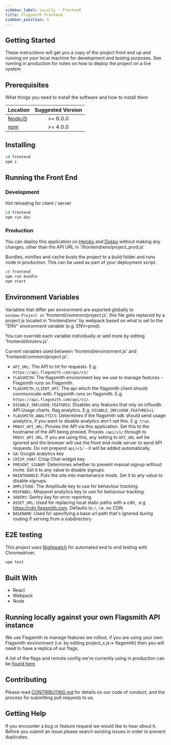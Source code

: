 ```yaml
---
sidebar_label: Locally - Frontend
title: Flagsmith Frontend
sidebar_position: 3
---
```


## Getting Started

These instructions will get you a copy of the project front end up and running on your local machine for development and
testing purposes. See running in production for notes on how to deploy the project on a live system.

## Prerequisites

What things you need to install the software and how to install them

| Location                                    | Suggested Version |
| ------------------------------------------- | :---------------: |
| <a href="https://nodejs.org/en/">NodeJS</a> |     >= 6.0.0      |
| <a href="https://nodejs.org/en/">npm</a>    |     >= 4.0.0      |

## Installing

```bash
cd frontend
npm i
```

## Running the Front End

### Development

Hot reloading for client / server

```bash
cd frontend
npm run dev
```

### Production

You can deploy this application on [Heroku](https://www.heroku.com/) and [Dokku](http://dokku.viewdocs.io/dokku/)
without making any changes, other than the API URL in '/frontend/env/project_prod.js'

Bundles, minifies and cache busts the project to a build folder and runs node in production. This can be used as part of
your deployment script.

```bash
cd frontend
npm run bundle
npm start
```

## Environment Variables

Variables that differ per environment are exported globally to `window.Project in` 'frontend/common/project.js', this
file gets replaced by a project.js located in 'frontend/env' by webpack based on what is set to the "ENV" environment
variable (e.g. ENV=prod).

You can override each variable individually or add more by editing 'frontend/bin/env.js'.

Current variables used between 'frontend/environment.js' and 'frontend/common/project.js':

- `API_URL`: The API to hit for requests. E.g. `https://api.flagsmith.com/api/v1/`
- `FLAGSMITH`: The flagsmith environment key we use to manage features - Flagsmith runs on Flagsmith.
- `FLAGSMITH_CLIENT_API`: The api which the flagsmith client should communicate with. Flagsmith runs on flagsmith. E.g.
  `https://api.flagsmith.com/api/v1/`.
- `DISABLE_INFLUXDB_FEATURES`: Disables any features that rely on influxdb. API Usage charts, flag analytics. E.g.
  `DISABLE_INFLUXDB_FEATURES=1`.
- `FLAGSMITH_ANALYTICS`: Determines if the flagsmith sdk should send usage analytics, if you want to disable analytics
  don't set this. E.g. `true`.
- `PROXY_API_URL`: Proxies the API via this application. Set this to the hostname of the API being proxied. Proxies
  `/api/v1/` through to `PROXY_API_URL`. If you are using this, any setting to `API_URL` will be ignored and the browser
  will use the front end node server to send API requests. Do not prepend `api/v1/` - it will be added automatically.
- `GA`: Google analytics key
- `CRISP_CHAT`: Crisp Chat widget key
- `PREVENT_SIGNUP`: Determines whether to prevent manual signup without invite. Set it to any value to disable signups.
- `MAINTENANCE`: Puts the site into maintenance mode. Set it to any value to disable signups.
- `AMPLITUDE`: The Amplitude key to use for behaviour tracking.
- `MIXPANEL`: Mixpanel analytics key to use for behaviour tracking.
- `SENTRY`: Sentry key for error reporting.
- `ASSET_URL`: Used for replacing local static paths with a cdn, .e.g https://cdn.flagsmith.com. Defaults to `/`, i.e.
  no CDN.
- `BASENAME`: Used for specifying a base url path that's ignored during routing if serving from a subdirectory

## E2E testing

This project uses [Nightwatch](http://nightwatchjs.org/) for automated end to end testing with Chromedriver.

```bash
npm test
```

## Built With

- React
- Webpack
- Node

## Running locally against your own Flagsmith API instance

We use Flagsmith to manage features we rollout, if you are using your own Flagsmith environment (i.e. by editing
project_x.js-> flagsmith) then you will need to have a replica of our flags.

A list of the flags and remote config we're currently using in production can be
[found here](/deployment/overview#current-flagsmith-feature-flags).

## Contributing

Please read [CONTRIBUTING.md](https://gist.github.com/kyle-ssg/c36a03aebe492e45cbd3eefb21cb0486) for details on our code
of conduct, and the process for submitting pull requests to us.

## Getting Help

If you encounter a bug or feature request we would like to hear about it. Before you submit an issue please search
existing issues in order to prevent duplicates.
